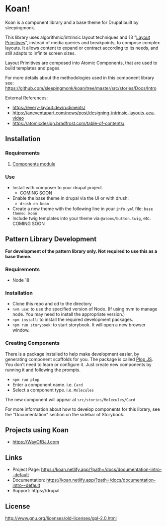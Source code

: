# Koan!

Koan is a component library and a base theme for Drupal built by sleepingmonk.

This library uses algorithmic/intrinsic layout techniques and 13 "[Layout Primitives](https://every-layout.dev/rudiments/)", instead of media queries and breakpoints, to compose complex layouts. It allows content to expand or contract according to its needs, and still adapts to infinite screen sizes.

Layout Primitives are composed into Atomic Components, that are used to build templates and pages.

For more details about the methodologies used in this component library see: https://github.com/sleepingmonk/koan/tree/master/src/stories/Docs/Intro


External References: 

  - https://every-layout.dev/rudiments/
  - https://aneventapart.com/news/post/designing-intrinsic-layouts-aea-video
  - https://atomicdesign.bradfrost.com/table-of-contents/
  

## Installation

### Requirements

  1. [Components module](https://drupal.org/project/components)

### Use
  - Install with composer to your drupal project.
    - COMING SOON
  - Enable the base theme in drupal via the UI or with drush:
    - `drush en koan`
  - Create a new theme with the following line in your `info.yml` file:  `base theme: koan` 
  - Include twig templates into your theme via `@atoms/button.twig`, etc.  COMING SOON

## Pattern Library Development
  **For development of the pattern library only. Not required to use this as a base theme.**

### Requirements

  - Node 18

### Installation

  - Clone this repo and cd to the directory
  - `nvm use`: to use the specified version of Node. (If using nvm to manage node. You may need to install the appropriate version.)
  - `npm install`: to install the required development packages. 
  - `npm run storybook`: to start storybook. It will open a new browser window.

### Creating Components

There is a package installed to help make development easier, by generating component scaffolds for you. The package is called [Plop JS](https://plopjs.com). You don't need to learn or configure it.  Just create new components by running it and following the prompts.

  - `npm run plop`
  - Enter a component name. i.e. `Card`
  - Select a component type. i.e. `Molecules`

The new component will appear at `src/stories/Molecules/Card`

For more information about how to develop components for this library, see the "Documentation" section on the sidebar of Storybook.


## Projects using Koan
  - https://WayOfBJJ.com


## Links
* Project Page:   https://koan.netlify.app/?path=/docs/documentation-intro--default
* Documentation:  https://koan.netlify.app/?path=/docs/documentation-intro--default
* Support:        https://drupal

## License
http://www.gnu.org/licenses/old-licenses/gpl-2.0.html
